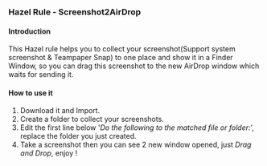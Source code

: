 ### Hazel Rule - Screenshot2AirDrop

#### Introduction

  This Hazel rule helps you to collect your screenshot(Support system screenshot & Teampaper Snap) to one place and show it in a Finder Window, so you can drag this screenshot to the new AirDrop window which waits for sending it.

#### How to use it

  1. Download it and Import.
  2. Create a folder to collect your screenshots.
  3. Edit the first line below '*Do the following to the matched file or folder:*', replace the folder you just created.
  4. Take a screenshot then you can see 2 new window opened, just *Drag and Drop*, enjoy !